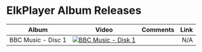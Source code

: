 # ElkPlayer Album Releases

| Album        | Video           | Comments | Link    |
| ---------- |:-------------:| ------------ |-----:|
| BBC Music - Disc 1 | [![BBC Music - Disk 1](http://i3.ytimg.com/vi/BhKBp65l5dA/hqdefault.jpg)](https://m.youtube.com/watch?v=BhKBp65l5dA) | | N/A |
